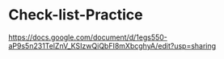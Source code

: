# Check-list-Practice
https://docs.google.com/document/d/1egs550-aP9s5n231TelZnV_KSIzwQiQbFI8mXbcghyA/edit?usp=sharing